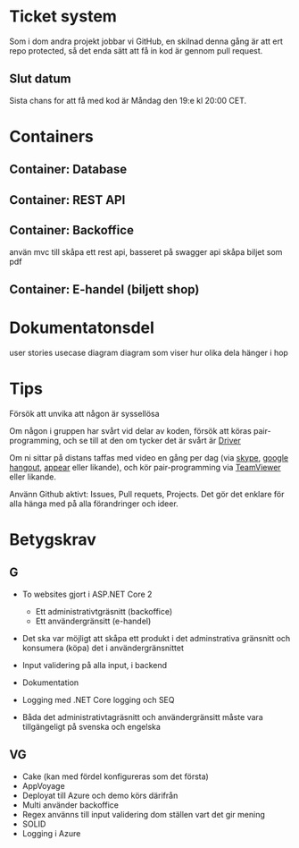 # Ticket system

Som i dom andra projekt jobbar vi GitHub, en skilnad denna gång är att ert repo protected, så det enda sätt att få in kod är gennom pull request.

## Slut datum

Sista chans for att få med kod är Måndag den 19:e kl 20:00 CET.

# Containers

## Container: Database

## Container: REST API

## Container: Backoffice 
använ mvc till skåpa ett rest api, basseret på swagger api
skåpa biljet som pdf


## Container: E-handel (biljett shop)



# Dokumentatonsdel
user stories
usecase diagram
diagram som viser hur olika dela hänger i hop

# Tips
Försök att unvika att någon är syssellösa

Om någon i gruppen har svårt vid delar av koden, försök att köras pair-programming, och se till at den om tycker det är svårt är [Driver](https://gist.github.com/jordanpoulton/607a8854673d9f22c696)

Om ni sittar på distans taffas med video en gång per dag (via [skype](https://www.skype.com), [google hangout](https://hangouts.google.com), [appear](https://appear.in) eller likande), och kör pair-programming via [TeamViewer](https://www.teamviewer.com) eller likande.

Använn Github aktivt: Issues, Pull requets, Projects. Det gör det enklare för alla hänga med på alla förandringer och ideer.

# Betygskrav
## G
* To websites gjort i ASP.NET Core 2

    * Ett administrativtgräsnitt (backoffice)
    * Ett användergränsitt (e-handel)

* Det ska var möjligt att skåpa ett produkt i det adminstrativa gränsnitt och konsumera (köpa) det i användergränsnittet
* Input validering på alla input, i backend
* Dokumentation
* Logging med .NET Core logging och SEQ
* Båda det administrativtagräsnitt och användergränsitt måste vara tillgängeligt på svenska och engelska

## VG
* Cake (kan med fördel konfigureras som det första)
* AppVoyage
* Deployat till Azure och demo körs därifrån
* Multi använder backoffice
* Regex använns till input validering dom ställen vart det gir mening
* SOLID
* Logging i Azure
